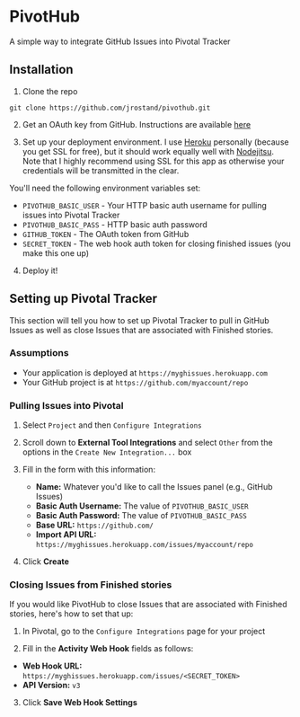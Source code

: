 # PivotHub

A simple way to integrate GitHub Issues into Pivotal Tracker

## Installation

1. Clone the repo

  ```shell
  git clone https://github.com/jrostand/pivothub.git
  ```

2. Get an OAuth key from GitHub. Instructions are available [here](https://help.github.com/articles/creating-an-oauth-token-for-command-line-use)

3. Set up your deployment environment. I use [Heroku](http://www.heroku.com) personally (because you get SSL for free), but it should work equally well with [Nodejitsu](http://nodejitsu.com). Note that I highly recommend using SSL for this app as otherwise your credentials will be transmitted in the clear.

  You'll need the following environment variables set:
  * `PIVOTHUB_BASIC_USER` - Your HTTP basic auth username for pulling issues into Pivotal Tracker
  * `PIVOTHUB_BASIC_PASS` - HTTP basic auth password
  * `GITHUB_TOKEN` - The OAuth token from GitHub
  * `SECRET_TOKEN` - The web hook auth token for closing finished issues (you make this one up)

4. Deploy it!

## Setting up Pivotal Tracker

This section will tell you how to set up Pivotal Tracker to pull in GitHub Issues as well as close Issues that are associated with Finished stories.

### Assumptions

* Your application is deployed at `https://myghissues.herokuapp.com`
* Your GitHub project is at `https://github.com/myaccount/repo`

### Pulling Issues into Pivotal

1. Select `Project` and then `Configure Integrations`

2. Scroll down to **External Tool Integrations** and select `Other` from the options in the `Create New Integration...` box

3. Fill in the form with this information:
    * **Name:** Whatever you'd like to call the Issues panel (e.g., GitHub Issues)
    * **Basic Auth Username:** The value of `PIVOTHUB_BASIC_USER`
    * **Basic Auth Password:** The value of `PIVOTHUB_BASIC_PASS`
    * **Base URL:** `https://github.com/`
    * **Import API URL:** `https://myghissues.herokuapp.com/issues/myaccount/repo`

4. Click **Create**

### Closing Issues from Finished stories

If you would like PivotHub to close Issues that are associated with Finished stories, here's how to set that up:

1. In Pivotal, go to the `Configure Integrations` page for your project

2. Fill in the **Activity Web Hook** fields as follows:
  * **Web Hook URL:** `https://myghissues.herokuapp.com/issues/<SECRET_TOKEN>`
  * **API Version:** `v3`

3. Click **Save Web Hook Settings**
